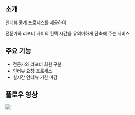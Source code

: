 ## 소개

인터뷰 중계 프로세스를 제공하여

전문가와 리포터 사이의 컨택 시간을 유의미하게 단축해 주는 서비스

## 주요 기능

- 전문가와 리포터 회원 구분
- 인터뷰 요청 프로세스
- 실시간 인터뷰 기한 마감


## 플로우 영상

<a href="https://youtu.be/vIBOzZFTQcI" target="_blank">
  <img src="https://github-production-user-asset-6210df.s3.amazonaws.com/82504981/239404061-f919ccc5-3cbd-4fe1-be4d-2760583431d4.png"/>
</a>



